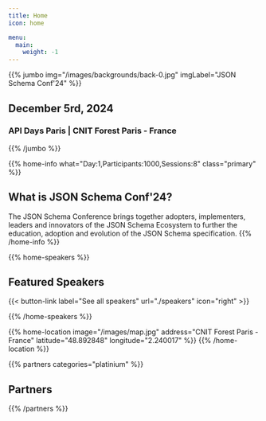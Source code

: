 ```yaml
---
title: Home
icon: home

menu:
  main:
    weight: -1
---
```


{{% jumbo img="/images/backgrounds/back-0.jpg" imgLabel="JSON Schema Conf'24" %}}

## December 5rd, 2024

### API Days Paris | CNIT Forest Paris - France <!-- Change -->

{{% /jumbo %}}

<!-- change -->

{{% home-info what="Day:1,Participants:1000,Sessions:8" class="primary" %}}

## What is JSON Schema Conf'24?

<!-- change -->

The JSON Schema Conference brings together adopters, implementers, leaders and innovators 
of the JSON Schema Ecosystem to further the education, adoption and evolution of the JSON Schema specification.
{{% /home-info %}}

{{% home-speakers %}}

## Featured Speakers

{{< button-link label="See all speakers"
                url="./speakers"
                icon="right" >}}

{{% /home-speakers %}}

<!-- ... -->

{{% home-location
    image="/images/map.jpg"
    address="CNIT Forest Paris - France"
    latitude="48.892848"
    longitude="2.240017" %}}
{{% /home-location %}}

<!-- ... -->

{{% partners categories="platinium" %}}

## Partners

{{% /partners %}}
